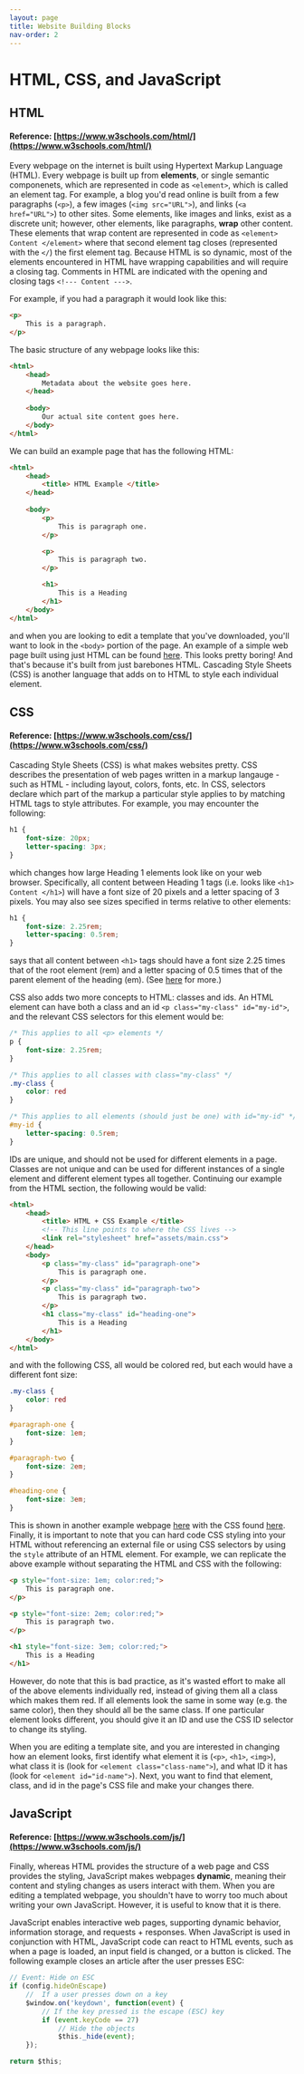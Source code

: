 ```yaml
---
layout: page
title: Website Building Blocks
nav-order: 2
---
```


# HTML, CSS, and JavaScript

## HTML 

#### Reference: [https://www.w3schools.com/html/](https://www.w3schools.com/html/)

Every webpage on the internet is built using Hypertext Markup Language (HTML). Every webpage is built up from **elements**, or single semantic componenets, which are represented in code as `<element>`, which is called an element tag. For example, a blog you'd read online is built from a few paragraphs (`<p>`), a few images (`<img src="URL">`), and links (`<a href="URL">`) to other sites. Some elements, like images and links, exist as a discrete unit; however, other elements, like paragraphs, **wrap** other content. These elements that wrap content are represented in code as `<element> Content </element>` where that second element tag closes (represented with the `</`) the first element tag. Because HTML is so dynamic, most of the elements encountered in HTML have wrapping capabilities and will require a closing tag. Comments in HTML are indicated with the opening and closing tags `<!--- Content --->`.

For example, if you had a paragraph it would look like this:

```html
<p>
    This is a paragraph.
</p>
```

The basic structure of any webpage looks like this:

```html
<html>
    <head>
        Metadata about the website goes here.
    </head>
    
    <body>
        Our actual site content goes here.
    </body>
</html>
```
We can build an example page that has the following HTML:
```html
<html>
    <head>
        <title> HTML Example </title>
    </head>
    
    <body>
        <p>
            This is paragraph one.
        </p>

        <p>
            This is paragraph two.
        </p> 

        <h1>
            This is a Heading
        </h1> 
    </body>
</html>
```

and when you are looking to edit a template that you've downloaded, you'll want to look in the `<body>` portion of the page. An example of a simple web page built using just HTML can be found [here](/tutorial/html-demo.html). This looks pretty boring! And that's because it's built from just barebones HTML. Cascading Style Sheets (CSS) is another language that adds on to HTML to style each individual element.

## CSS

#### Reference: [https://www.w3schools.com/css/](https://www.w3schools.com/css/)

Cascading Style Sheets (CSS) is what makes websites pretty. CSS describes the presentation of web pages written in a markup langauge - such as HTML - including layout, colors, fonts, etc. In CSS, selectors declare which part of the markup a particular style applies to by matching HTML tags to style attributes. For example, you may encounter the following:

```css
h1 {
    font-size: 20px;
    letter-spacing: 3px;
}
```
which changes how large Heading 1 elements look like on your web browser. Specifically, all content between Heading 1 tags (i.e. looks like `<h1> Content </h1>`) will have a font size of 20 pixels and a letter spacing of 3 pixels. You may also see sizes specified in terms relative to other elements:
```css
h1 {
    font-size: 2.25rem;
    letter-spacing: 0.5rem;
}
```
says that all content between `<h1>` tags should have a font size 2.25 times that of the root element (rem) and a letter spacing of 0.5 times that of the parent element of the heading (em). (See [here](https://medium.com/code-better/css-units-for-font-size-px-em-rem-79f7e592bb97) for more.)

CSS also adds two more concepts to HTML: classes and ids. An HTML element can have both a class and an id `<p class="my-class" id="my-id">`, and the relevant CSS selectors for this element would be:

```css
/* This applies to all <p> elements */
p {
    font-size: 2.25rem;
}

/* This applies to all classes with class="my-class" */
.my-class {
    color: red
}

/* This applies to all elements (should just be one) with id="my-id" */
#my-id {
    letter-spacing: 0.5rem;
}
```

IDs are unique, and should not be used for different elements in a page. Classes are not unique and can be used for different instances of a single element and different element types all together. Continuing our example from the HTML section, the following would be valid:
```html
<html>
    <head>
        <title> HTML + CSS Example </title>
        <!-- This line points to where the CSS lives -->
        <link rel="stylesheet" href="assets/main.css">
    </head>
    <body>
        <p class="my-class" id="paragraph-one">
            This is paragraph one.
        </p>
        <p class="my-class" id="paragraph-two">
            This is paragraph two.
        </p> 
        <h1 class="my-class" id="heading-one">
            This is a Heading
        </h1> 
    </body>
</html>
```
and with the following CSS, all would be colored red, but each would have a different font size:
```css
.my-class {
    color: red
}

#paragraph-one {
    font-size: 1em;
}

#paragraph-two {
    font-size: 2em;
}

#heading-one {
    font-size: 3em;
}
```
This is shown in another example webpage [here](/tutorial/html-css-demo.html) with the CSS found [here](/tutorial/assets/main.css). Finally, it is important to note that you can hard code CSS styling into your HTML without referencing an external file or using CSS selectors by using the `style` attribute of an HTML element. For example, we can replicate the above example without separating the HTML and CSS with the following:

```html
<p style="font-size: 1em; color:red;">
    This is paragraph one.
</p>

<p style="font-size: 2em; color:red;">
    This is paragraph two.
</p> 

<h1 style="font-size: 3em; color:red;">
    This is a Heading
</h1>
```
However, do note that this is bad practice, as it's wasted effort to make all of the above elements individually red, instead of giving them all a class which makes them red. If all elements look the same in some way (e.g. the same color), then they should all be the same class. If one particular element looks different, you should give it an ID and use the CSS ID selector to change its styling.

When you are editing a template site, and you are interested in changing how an element looks, first identify what element it is (`<p>`, `<h1>`, `<img>`), what class it is (look for `<element class="class-name">`), and what ID it has (look for `<element id="id-name">`). Next, you want to find that element, class, and id in the page's CSS file and make your changes there.

## JavaScript

#### Reference: [https://www.w3schools.com/js/](https://www.w3schools.com/js/)

Finally, whereas HTML provides the structure of a web page and CSS provides the styling, JavaScript makes webpages **dynamic**, meaning their content and styling changes as users interact with them. When you are editing a templated webpage, you shouldn't have to worry too much about writing your own JavaScript. However, it is useful to know that it is there. 

JavaScript enables interactive web pages, supporting dynamic behavior, information storage, and requests + responses. When JavaScript is used in conjunction with HTML, JavaScript code can react to HTML events, such as when a page is loaded, an input field is changed, or a button is clicked. The following example closes an article after the user presses ESC:
```js
// Event: Hide on ESC       
if (config.hideOnEscape)
    //  If a user presses down on a key
    $window.on('keydown', function(event) {
        // If the key pressed is the escape (ESC) key
        if (event.keyCode == 27)
            // Hide the objects
            $this._hide(event);
    });

return $this;
```
